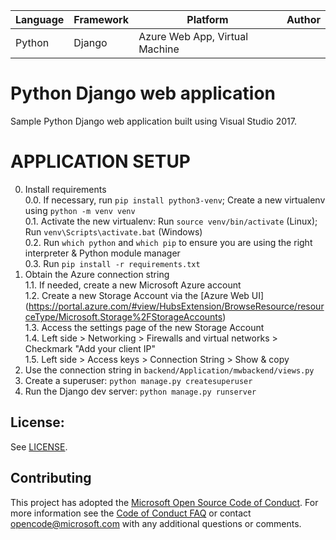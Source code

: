 | Language | Framework | Platform | Author |
| -------- | -------- |--------|--------|
| Python | Django | Azure Web App, Virtual Machine| |


# Python Django web application

Sample Python Django web application built using Visual Studio 2017.

# APPLICATION SETUP  
0. Install requirements  
    0.0. If necessary, run `pip install python3-venv`; Create a new virtualenv using `python -m venv venv`  
    0.1. Activate the new virtualenv: Run `source venv/bin/activate` (Linux); Run `venv\Scripts\activate.bat` (Windows)  
    0.2. Run `which python` and `which pip` to ensure you are using the right interpreter & Python module manager  
    0.3. Run `pip install -r requirements.txt`  
1. Obtain the Azure connection string  
    1.1. If needed, create a new Microsoft Azure account  
    1.2. Create a new Storage Account via the [Azure Web UI] (https://portal.azure.com/#view/HubsExtension/BrowseResource/resourceType/Microsoft.Storage%2FStorageAccounts)  
    1.3. Access the settings page of the new Storage Account  
    1.4. Left side > Networking > Firewalls and virtual networks > Checkmark "Add your client IP"  
    1.5. Left side > Access keys > Connection String > Show & copy  
2. Use the connection string in `backend/Application/mwbackend/views.py`  
3. Create a superuser: `python manage.py createsuperuser`  
4. Run the Django dev server: `python manage.py runserver`  
 
## License:

See [LICENSE](LICENSE).

## Contributing

This project has adopted the [Microsoft Open Source Code of Conduct](https://opensource.microsoft.com/codeofconduct/). For more information see the [Code of Conduct FAQ](https://opensource.microsoft.com/codeofconduct/faq/) or contact [opencode@microsoft.com](mailto:opencode@microsoft.com) with any additional questions or comments.

